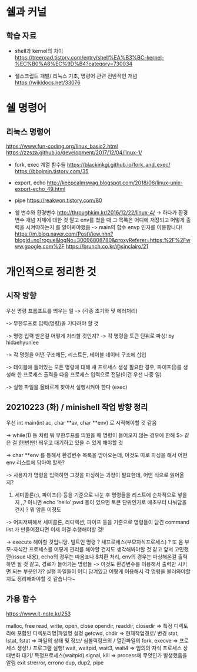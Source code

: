 # 쉘과 커널

## 학습 자료

- shell과 kernel의 차이
https://treeroad.tistory.com/entry/shell%EA%B3%BC-kernel-%EC%B0%A8%EC%9D%B4?category=730034

- 쉘스크립트 개발/ 리눅스 기초, 명령어 관련 전반적인 개념
https://wikidocs.net/33076


# 쉘 명령어

## 리눅스 명령어

https://www.fun-coding.org/linux_basic2.html
https://zzsza.github.io/development/2017/12/04/linux-1/


- fork, exec 계열 함수들
https://blackinkgj.github.io/fork_and_exec/
https://bbolmin.tistory.com/35

- export, echo
http://keepcalmswag.blogspot.com/2018/06/linux-unix-export-echo_49.html

- pipe
https://reakwon.tistory.com/80

- 쉘 변수와 환경변수
http://throughkim.kr/2016/12/22/linux-4/
-> 하다가 환경변수 개념 자체에 대한 것 말고 env를 쳤을 때 그 목록은 어디에 저장되고 어떻게 출력을 시켜야하는지
를 알아봐야했음 -> main의 함수 envp 인자를 이용합니다!
https://m.blog.naver.com/PostView.nhn?blogId=no1rogue&logNo=30096808780&proxyReferer=https:%2F%2Fwww.google.com%2F
https://brunch.co.kr/@sinclairo/21



# 개인적으로 정리한 것

## 시작 방향
우선 명령 프롬프트를 띄우는 일 -> (각종 초기와 및 에러처리)

-> 무한루프로 입력(명령)을 기다려야 할 것

-> 명령 입력 받은걸 어떻게 처리할 것인지? -> 각 명령을 토큰 단위로 파싱! by hidaehyunlee

-> 각 명령을 어떤 구조체든, 리스트든, 테이블 데이터 구조에 삽입

-> 테이블에 들어있는 모든 명령에 대해 새 프로세스 생성
	필요한 경우, 파이프(|)를 생성해 한 프로세스 출력을 다음 프로세스 입력으로 전달(이건 우선 나중 일)

-> 실행 파일을 올바르게 찾아서 실행시켜야 한다 (exec)

## 20210223 (화) / minishell 작업 방향 정리

우선 int main(int ac, char **av, char **env)
로 시작해야할 것 같음

-> while(1) 등 처럼 뭐 무한루프를 띄웠을 때 명령이 들어오지 않는 경우에 한해 $> 같은 걸 한!번!만! 띄우고 대기하고 있을 수 있게 해야할 것

-> char **env 를 통해서 환경변수 목록을 받아오는데, 이것도 따로 파싱을 해서 어떤 env 리스트에 담아야 할까?

-> 사용자가 명령을 입력하면 그것을 파싱하는 과정이 필요한데, 어떤 식으로 읽어올지?
1. 세미콜론(;), 파이프(|) 등을 기준으로 나눈 후 명령들을 리스트에 순차적으로 넣을지 ,,? 아니면 echo 'hello';pwd 등이 있으면
토큰 단위인가로 애초부터 나눠담을건지 ? 뭐 암튼 이정도

-> 어찌저찌해서 세미콜론, 리디렉션, 파이프 등을 기준으로 명령들이 담긴 command list 가 만들어졌다면 이제 이걸 수행해야할 것! 

-> execute 해야할 것입니당. 빌트인 명령 ? 새프로세스(부모자식프로세스) ? 또 음 부모-자식간 프로세스를 어떻게 관리를 해야할 건지도
생각해봐야할 것 같고
앞서 고민했던(issue 내용), echo의 경우는 따옴표나 $치환 처리, env의 경우는 파싱해온걸 출력하면 될 것 같고, 경로가 들어가는 명령들 -> 이것도 환경변수를 이용해서 출력만 시키면 되는 부분인가? 실행 파일들이 어디 담겨있고 어떻게 이용해서 각 명령을 불러와야할지도 정리해봐야할 것 같습니다~




## 가용 함수

https://www.it-note.kr/253

malloc, free
read, write, open, close
opendir, readdir, closedir => 특정 디렉토리에 포함된 디렉토리명|파일명 설정
getcwd, chdir 			=> 현재작업경로/ 변경
stat, lstat, fstat 		=> 파일의 상태 및 정보/ 심볼릭링크의 / 열린파일의
fork, execve 			=> 프로세스 생성! / 프로그램 실행!
wait, waitpid, wait3, wait4 => 임의의 자식 프로세스 상태변화 대기/ 특정프로세스(waitpid)
signal, kill 			=>	process에 무엇인가 발생했음을 알림
exit
strerror, errono
dup, dup2, pipe
